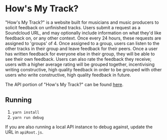 # How's My Track?
"How's My Track?" is a website built for musicians and music producers to solicit feedback on unfinished tracks. Users submit a request as a Soundcloud URL, and may optionally include information on what they'd like feedback on, or any other context. Once every 24 hours, these requests are assigned to 'groups' of 4. Once assigned to a group, users can listen to the other tracks in their group and leave feedback for their peers. Once a user has written feedback for everyone else in their group, they will be able to see their own feedback. Users can also rate the feedback they receive; users with a higher average rating will be grouped together, incentivising writing constructive, high quality feedback in order to be grouped with other users who write constructive, high quality feedback in future.

The API portion of "How's My Track?" can be found [here](https://github.com/ruairid/howsmytrack-api).

## Running

 1. `yarn install`
 2. `yarn run debug`

If you are also running a local API instance to debug against, update the URL in `apiRoot.js`.
